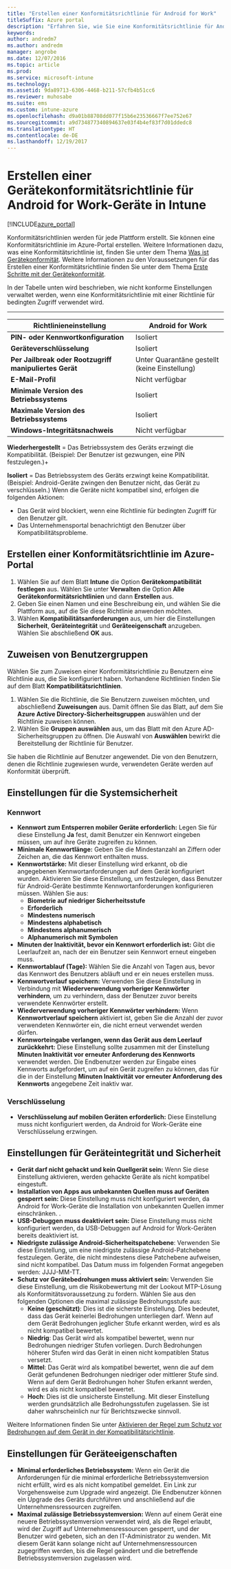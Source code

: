 ```yaml
---
title: "Erstellen einer Konformitätsrichtlinie für Android for Work"
titleSuffix: Azure portal
description: "Erfahren Sie, wie Sie eine Konformitätsrichtlinie für Android for Work-Geräte erstellen.\""
keywords: 
author: andredm7
ms.author: andredm
manager: angrobe
ms.date: 12/07/2016
ms.topic: article
ms.prod: 
ms.service: microsoft-intune
ms.technology: 
ms.assetid: 9da89713-6306-4468-b211-57cfb4b51cc6
ms.reviewer: muhosabe
ms.suite: ems
ms.custom: intune-azure
ms.openlocfilehash: d9a01b88708dd077f15b6e23536667f7ee752e67
ms.sourcegitcommit: a9d734877340894637e03f4b4ef83f7d01ddedc8
ms.translationtype: HT
ms.contentlocale: de-DE
ms.lasthandoff: 12/19/2017
---
```

# <a name="how-to-create-a-device-compliance-policy-for-android-for-work-devices-in-intune"></a>Erstellen einer Gerätekonformitätsrichtlinie für Android for Work-Geräte in Intune


[!INCLUDE[azure_portal](./includes/azure_portal.md)]

Konformitätsrichtlinien werden für jede Plattform erstellt.  Sie können eine Konformitätsrichtlinie im Azure-Portal erstellen. Weitere Informationen dazu, was eine Konformitätsrichtlinie ist, finden Sie unter dem Thema [Was ist Gerätekonformität](device-compliance.md). Weitere Informationen zu den Voraussetzungen für das Erstellen einer Konformitätsrichtlinie finden Sie unter dem Thema [Erste Schritte mit der Gerätekonformität](device-compliance-get-started.md).

In der Tabelle unten wird beschrieben, wie nicht konforme Einstellungen verwaltet werden, wenn eine Konformitätsrichtlinie mit einer Richtlinie für bedingten Zugriff verwendet wird.

--------------------------

|**Richtlinieneinstellung**| **Android for Work** |
| --- | --- |
| **PIN- oder Kennwortkonfiguration** |  Isoliert |
| **Geräteverschlüsselung** |  Isoliert |
| **Per Jailbreak oder Rootzugriff manipuliertes Gerät** | Unter Quarantäne gestellt (keine Einstellung) |
| **E-Mail-Profil** | Nicht verfügbar |
| **Minimale Version des Betriebssystems** | Isoliert |
| **Maximale Version des Betriebssystems** | Isoliert |
| **Windows-Integritätsnachweis** |Nicht verfügbar |

**Wiederhergestellt** = Das Betriebssystem des Geräts erzwingt die Kompatibilität. (Beispiel: Der Benutzer ist gezwungen, eine PIN festzulegen.)+

**Isoliert** = Das Betriebssystem des Geräts erzwingt keine Kompatibilität. (Beispiel: Android-Geräte zwingen den Benutzer nicht, das Gerät zu verschlüsseln.) Wenn die Geräte nicht kompatibel sind, erfolgen die folgenden Aktionen:

- Das Gerät wird blockiert, wenn eine Richtlinie für bedingten Zugriff für den Benutzer gilt.
- Das Unternehmensportal benachrichtigt den Benutzer über Kompatibilitätsprobleme.

## <a name="create-a-compliance-policy-in-the-azure-portal"></a>Erstellen einer Konformitätsrichtlinie im Azure-Portal

1. Wählen Sie auf dem Blatt **Intune** die Option **Gerätekompatibilität festlegen** aus. Wählen Sie unter **Verwalten** die Option **Alle Gerätekonformitätsrichtlinien** und dann **Erstellen** aus.
2. Geben Sie einen Namen und eine Beschreibung ein, und wählen Sie die Plattform aus, auf die Sie diese Richtlinie anwenden möchten.
3. Wählen **Kompatibilitätsanforderungen** aus, um hier die Einstellungen **Sicherheit**, **Geräteintegrität** und **Geräteeigenschaft** anzugeben. Wählen Sie abschließend **OK** aus.

<!--- 4. Choose **Actions for noncompliance** to say what actions should happen when a device is determined as noncompliant with this policy.
5. In the **Actions for noncompliance** blade, choose **Add** to create a new action.  The action parameters blade allows you to specify the action, email recipients that should receive the notification in addition to the user of the device, and the content of the notification that you want to send.
6. The message template option allows you to create several custom emails depending on when the action is set to take. For example, you can create a message for notifications that are sent for the first time and a different message for final warning before access is blocked. The custom messages that you create can be used for all your device compliance policy.
7. Specify the **Grace period** which determines when that action to take place.  For example, you may want to send a notification as soon as the device is evaluated as noncompliant, but allow some time before enforcing the conditional access policy to block access to company resources like SharePoint online.
8. Choose **Add** to finish creating the action.
9. You can create multiple actions and the sequence in which they should occur. Choose **Ok** when you are finished creating all the actions.--->

## <a name="assign-user-groups"></a>Zuweisen von Benutzergruppen

Wählen Sie zum Zuweisen einer Konformitätsrichtlinie zu Benutzern eine Richtlinie aus, die Sie konfiguriert haben. Vorhandene Richtlinien finden Sie auf dem Blatt **Kompatibilitätsrichtlinien**.

1. Wählen Sie die Richtlinie, die Sie Benutzern zuweisen möchten, und abschließend **Zuweisungen** aus. Damit öffnen Sie das Blatt, auf dem Sie **Azure Active Directory-Sicherheitsgruppen** auswählen und der Richtlinie zuweisen können.
2. Wählen Sie **Gruppen auswählen** aus, um das Blatt mit den Azure AD-Sicherheitsgruppen zu öffnen.  Die Auswahl von **Auswählen** bewirkt die Bereitstellung der Richtlinie für Benutzer.

Sie haben die Richtlinie auf Benutzer angewendet.  Die von den Benutzern, denen die Richtlinie zugewiesen wurde, verwendeten Geräte werden auf Konformität überprüft.

<!--- ##  Compliance policy settings--->

## <a name="system-security-settings"></a>Einstellungen für die Systemsicherheit

### <a name="password"></a>Kennwort

- **Kennwort zum Entsperren mobiler Geräte erforderlich:** Legen Sie für diese Einstellung **Ja** fest, damit Benutzer ein Kennwort eingeben müssen, um auf ihre Geräte zugreifen zu können.
- **Minimale Kennwortlänge:** Geben Sie die Mindestanzahl an Ziffern oder Zeichen an, die das Kennwort enthalten muss.
- **Kennwortstärke:** Mit dieser Einstellung wird erkannt, ob die angegebenen Kennwortanforderungen auf dem Gerät konfiguriert wurden. Aktivieren Sie diese Einstellung, um festzulegen, dass Benutzer für Android-Geräte bestimmte Kennwortanforderungen konfigurieren müssen. Wählen Sie aus:
  - **Biometrie auf niedriger Sicherheitsstufe**
  - **Erforderlich**
  - **Mindestens numerisch**
  - **Mindestens alphabetisch**
  - **Mindestens alphanumerisch**
  - **Alphanumerisch mit Symbolen**
- **Minuten der Inaktivität, bevor ein Kennwort erforderlich ist:** Gibt die Leerlaufzeit an, nach der ein Benutzer sein Kennwort erneut eingeben muss.
- **Kennwortablauf (Tage):** Wählen Sie die Anzahl von Tagen aus, bevor das Kennwort des Benutzers abläuft und er ein neues erstellen muss.
- **Kennwortverlauf speichern:** Verwenden Sie diese Einstellung in Verbindung mit **Wiederverwendung vorheriger Kennwörter verhindern**, um zu verhindern, dass der Benutzer zuvor bereits verwendete Kennwörter erstellt.
- **Wiederverwendung vorheriger Kennwörter verhindern:** Wenn **Kennwortverlauf speichern** aktiviert ist, geben Sie die Anzahl der zuvor verwendeten Kennwörter ein, die nicht erneut verwendet werden dürfen.
- **Kennworteingabe verlangen, wenn das Gerät aus dem Leerlauf zurückkehrt:** Diese Einstellung sollte zusammen mit der Einstellung **Minuten Inaktivität vor erneuter Anforderung des Kennworts** verwendet werden. Die Endbenutzer werden zur Eingabe eines Kennworts aufgefordert, um auf ein Gerät zugreifen zu können, das für die in der Einstellung **Minuten Inaktivität vor erneuter Anforderung des Kennworts** angegebene Zeit inaktiv war.


### <a name="encryption"></a>Verschlüsselung

- **Verschlüsselung auf mobilen Geräten erforderlich:** Diese Einstellung muss nicht konfiguriert werden, da Android for Work-Geräte eine Verschlüsselung erzwingen.


## <a name="device-health-and-security-settings"></a>Einstellungen für Geräteintegrität und Sicherheit

- **Gerät darf nicht gehackt und kein Quellgerät sein:** Wenn Sie diese Einstellung aktivieren, werden gehackte Geräte als nicht kompatibel eingestuft.
- **Installation von Apps aus unbekannten Quellen muss auf Geräten gesperrt sein:** Diese Einstellung muss nicht konfiguriert werden, da Android for Work-Geräte die Installation von unbekannten Quellen immer einschränken. .
- **USB-Debuggen muss deaktiviert sein:** Diese Einstellung muss nicht konfiguriert werden, da USB-Debuggen auf Android for Work-Geräten bereits deaktiviert ist.
- **Niedrigste zulässige Android-Sicherheitspatchebene**: Verwenden Sie diese Einstellung, um eine niedrigste zulässige Android-Patchebene festzulegen. Geräte, die nicht mindestens diese Patchebene aufweisen, sind nicht kompatibel. Das Datum muss im folgenden Format angegeben werden: JJJJ-MM-TT.
- **Schutz vor Gerätebedrohungen muss aktiviert sein:** Verwenden Sie diese Einstellung, um die Risikobewertung mit der Lookout MTP-Lösung als Konformitätsvoraussetzung zu fordern. Wählen Sie aus den folgenden Optionen die maximal zulässige Bedrohungsstufe aus:
  - **Keine (geschützt)**: Dies ist die sicherste Einstellung. Dies bedeutet, dass das Gerät keinerlei Bedrohungen unterliegen darf. Wenn auf dem Gerät Bedrohungen jeglicher Stufe erkannt werden, wird es als nicht kompatibel bewertet.
  - **Niedrig**: Das Gerät wird als kompatibel bewertet, wenn nur Bedrohungen niedriger Stufen vorliegen. Durch Bedrohungen höherer Stufen wird das Gerät in einen nicht kompatiblen Status versetzt.
  - **Mittel**: Das Gerät wird als kompatibel bewertet, wenn die auf dem Gerät gefundenen Bedrohungen niedriger oder mittlerer Stufe sind. Wenn auf dem Gerät Bedrohungen hoher Stufen erkannt werden, wird es als nicht kompatibel bewertet.
  - **Hoch**: Dies ist die unsicherste Einstellung. Mit dieser Einstellung werden grundsätzlich alle Bedrohungsstufen zugelassen. Sie ist daher wahrscheinlich nur für Berichtszwecke sinnvoll.

Weitere Informationen finden Sie unter [Aktivieren der Regel zum Schutz vor Bedrohungen auf dem Gerät in der Kompatibilitätsrichtlinie](https://docs.microsoft.com/intune-classic/deploy-use/enable-device-threat-protection-rule-in-compliance-policy).

## <a name="device-property-settings"></a>Einstellungen für Geräteeigenschaften

- **Minimal erforderliches Betriebssystem:** Wenn ein Gerät die Anforderungen für die minimal erforderliche Betriebssystemversion nicht erfüllt, wird es als nicht kompatibel gemeldet. Ein Link zur Vorgehensweise zum Upgrade wird angezeigt. Die Endbenutzer können ein Upgrade des Geräts durchführen und anschließend auf die Unternehmensressourcen zugreifen.
- **Maximal zulässige Betriebssystemversion:** Wenn auf einem Gerät eine neuere Betriebssystemversion verwendet wird, als die Regel erlaubt, wird der Zugriff auf Unternehmensressourcen gesperrt, und der Benutzer wird gebeten, sich an den IT-Administrator zu wenden. Mit diesem Gerät kann solange nicht auf Unternehmensressourcen zugegriffen werden, bis die Regel geändert und die betreffende Betriebssystemversion zugelassen wird.

<!--- ## Next steps

[How to monitor device compliance](device-compliance-monitor.md)--->
